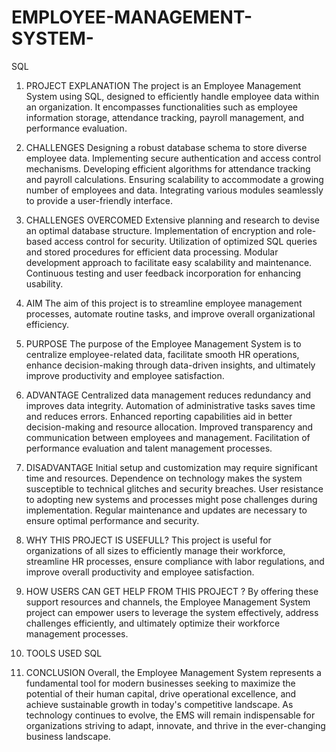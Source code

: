 # EMPLOYEE-MANAGEMENT-SYSTEM-
SQL
1.	PROJECT EXPLANATION
The project is an Employee Management System using SQL, designed to efficiently handle employee data within an organization. It encompasses functionalities such as employee information storage, attendance tracking, payroll management, and performance evaluation.
2.	CHALLENGES
Designing a robust database schema to store diverse employee data.
Implementing secure authentication and access control mechanisms.
Developing efficient algorithms for attendance tracking and payroll calculations.
Ensuring scalability to accommodate a growing number of employees and data.
Integrating various modules seamlessly to provide a user-friendly interface.

3.	CHALLENGES OVERCOMED
Extensive planning and research to devise an optimal database structure.
Implementation of encryption and role-based access control for security.
Utilization of optimized SQL queries and stored procedures for efficient data processing.
Modular development approach to facilitate easy scalability and maintenance.
Continuous testing and user feedback incorporation for enhancing usability.

4.	AIM 
The aim of this project is to streamline employee management processes, automate routine tasks, and improve overall organizational efficiency.
5.	PURPOSE 
The purpose of the Employee Management System is to centralize employee-related data, facilitate smooth HR operations, enhance decision-making through data-driven insights, and ultimately improve productivity and employee satisfaction.
6.	ADVANTAGE
Centralized data management reduces redundancy and improves data integrity.
Automation of administrative tasks saves time and reduces errors.
Enhanced reporting capabilities aid in better decision-making and resource allocation.
Improved transparency and communication between employees and management.
Facilitation of performance evaluation and talent management processes.

7.	DISADVANTAGE
Initial setup and customization may require significant time and resources.
Dependence on technology makes the system susceptible to technical glitches and security breaches.
User resistance to adopting new systems and processes might pose challenges during implementation.
Regular maintenance and updates are necessary to ensure optimal performance and security.

8.	WHY THIS PROJECT IS USEFULL?
This project is useful for organizations of all sizes to efficiently manage their workforce, streamline HR processes, ensure compliance with labor regulations, and improve overall productivity and employee satisfaction.
9.	HOW USERS CAN GET HELP FROM THIS PROJECT ?
By offering these support resources and channels, the Employee Management System project can empower users to leverage the system effectively, address challenges efficiently, and ultimately optimize their workforce management processes.
10.	TOOLS USED
SQL
11.	CONCLUSION 
Overall, the Employee Management System represents a fundamental tool for modern businesses seeking to maximize the potential of their human capital, drive operational excellence, and achieve sustainable growth in today's competitive landscape. As technology continues to evolve, the EMS will remain indispensable for organizations striving to adapt, innovate, and thrive in the ever-changing business landscape.
